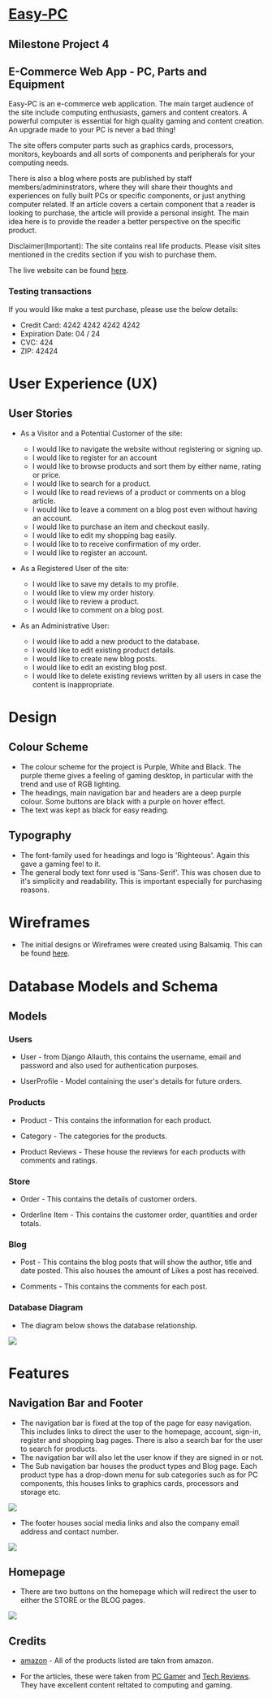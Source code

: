 # [Easy-PC](https://easy-pc-jw.herokuapp.com/)
## Milestone Project 4
## E-Commerce Web App - PC, Parts and Equipment

Easy-PC is an e-commerce web application. 
The main target audience of the site include computing enthusiasts, gamers and content creators. A powerful computer is essential for high quality gaming and content creation. An upgrade made to your PC is never a bad thing!

The site offers computer parts such as graphics cards, processors, monitors, keyboards and all sorts of components and peripherals for your computing needs.

There is also a blog where posts are published by staff members/admininstrators, where they will share their thoughts and experiences on fully built PCs or specific components, or just anything computer related. If an article covers a certain component that a reader is looking to purchase, the article will provide a personal insight. The main idea here is to provide the reader a better perspective on the specific product.

Disclaimer(Important): The site contains real life products. Please visit sites mentioned in the credits section if you wish to purchase them.

The live website can be found [here](https://easy-pc-jw.herokuapp.com/).

### Testing transactions

If you would like make a test purchase, please use the below details:

- Credit Card: 4242 4242 4242 4242
- Expiration Date: 04 / 24
- CVC: 424
- ZIP: 42424


# User Experience (UX)

## User Stories
- As a Visitor and a Potential Customer of the site:

    - I would like to navigate the website without registering or signing up.
    - I would like to register for an account
    - I would like to browse products and sort them by either name, rating or price.
    - I would like to search for a product.
    - I would like to read reviews of a product or comments on a blog article.
    - I would like to leave a comment on a blog post even without having an account.
    - I would like to purchase an item and checkout easily.
    - I would like to edit my shopping bag easily.
    - I would like to to receive confirmation of my order.
    - I would like to register an account.

- As a Registered User of the site:

    - I would like to save my details to my profile.
    - I would like to view my order history.
    - I would like to review a product.
    - I would like to comment on a blog post.

- As an Administrative User:

    - I would like to add a new product to the database.
    - I would like to edit existing product details.
    - I would like to create new blog posts.
    - I would like to edit an existing blog post.
    - I would like to delete existing reviews written by all users in case the content is inappropriate.





# Design

## Colour Scheme

- The colour scheme for the project is Purple, White and Black. The purple theme gives a feeling of gaming desktop, in particular with the trend and use of RGB lighting.
- The headings, main navigation bar and headers are a deep purple colour. Some buttons are black with a purple on hover effect.
- The text was kept as black for easy reading.
 
## Typography

- The font-family used for headings and logo is 'Righteous'. Again this gave a gaming feel to it.
- The general body text fonr used is 'Sans-Serif'. This was chosen due to it's simplicity and readability. This is important especially for purchasing reasons.

# Wireframes

 - The initial designs or Wireframes were created using Balsamiq. This can be found [here]().

 # Database Models and Schema

 ## Models

 ### Users

 - User - from Django Allauth, this contains the username, email and password and also used for authentication purposes.

 - UserProfile - Model containing the user's details for future orders.

 ### Products

 - Product - This contains the information for each product.

 - Category - The categories for the products.

 - Product Reviews - These house the reviews for each products with comments and ratings.

 ### Store

 - Order - This contains the details of customer orders.

 - Orderline Item - This contains the customer order, quantities and order totals.

 ### Blog

 - Post - This contains the blog posts that will show the author, title and date posted. This also houses the amount of Likes a post has received.

 - Comments - This contains the comments for each post.

 ### Database Diagram
 - The diagram below shows the database relationship.

![](readme-images/MS4-Database-Diagram.PNG)


 

# Features

## Navigation Bar and Footer

- The navigation bar is fixed at the top of the page for easy navigation. This includes links to direct the user to the homepage, account, sign-in, register and shopping bag pages. There is also a search bar for the user to search for products.
- The navigation bar will also let the user know if they are signed in or not.
- The Sub navigation bar houses the product types and Blog page. Each product type has a drop-down menu for sub categories such as for PC components, this houses links to graphics cards, processors and storage etc.

![](readme-images/navbar.PNG)

- The footer houses social media links and also the company email address and contact number.

![](readme-images/footer.PNG)


## Homepage
 - There are two buttons on the homepage which will redirect the user to either the STORE or the BLOG pages.

![](readme-images/homepage.PNG)



## Credits

 - [amazon](amazon.co.uk) - All of the products listed are takn from amazon.

 - For the articles, these were taken from [PC Gamer](https://www.pcgamer.com/uk/) and [Tech Reviews](https://www.techradar.com/reviews). They have excellent content reltated to computing and gaming.





